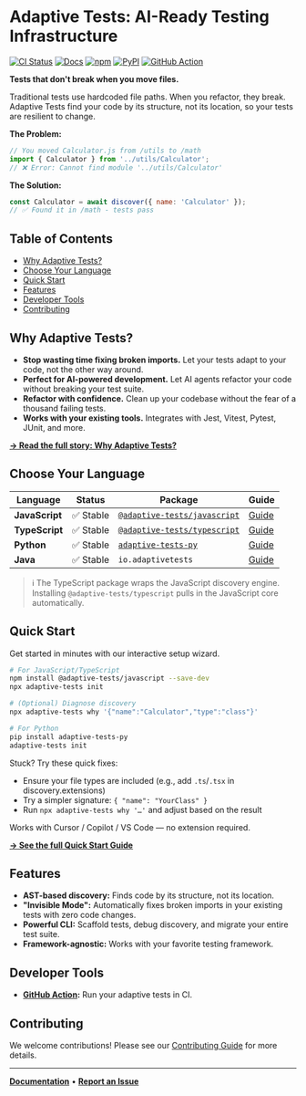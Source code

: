 # Adaptive Tests: AI-Ready Testing Infrastructure

[![CI Status](https://github.com/anon57396/adaptive-tests/actions/workflows/ci-javascript.yml/badge.svg)](https://github.com/anon57396/adaptive-tests/actions/workflows/ci-javascript.yml)
[![Docs](https://img.shields.io/badge/docs-website-blue)](https://anon57396.github.io/adaptive-tests/)
[![npm](https://img.shields.io/npm/v/adaptive-tests.svg)](https://www.npmjs.com/package/adaptive-tests)
[![PyPI](https://img.shields.io/pypi/v/adaptive-tests-py.svg)](https://pypi.org/project/adaptive-tests-py/)
[![GitHub Action](https://img.shields.io/badge/GitHub%20Action-Available-green?logo=github)](action.yml)

**Tests that don't break when you move files.**

Traditional tests use hardcoded file paths. When you refactor, they break. Adaptive Tests find your code by its structure, not its location, so your tests are resilient to change.

**The Problem:**

```javascript
// You moved Calculator.js from /utils to /math
import { Calculator } from '../utils/Calculator';
// ❌ Error: Cannot find module '../utils/Calculator'
```

**The Solution:**

```javascript
const Calculator = await discover({ name: 'Calculator' });
// ✅ Found it in /math - tests pass
```

## Table of Contents

- [Why Adaptive Tests?](#why-adaptive-tests)
- [Choose Your Language](#choose-your-language)
- [Quick Start](#quick-start)
- [Features](#features)
- [Developer Tools](#developer-tools)
- [Contributing](#contributing)

## Why Adaptive Tests?

- **Stop wasting time fixing broken imports.** Let your tests adapt to your code, not the other way around.
- **Perfect for AI-powered development.** Let AI agents refactor your code without breaking your test suite.
- **Refactor with confidence.** Clean up your codebase without the fear of a thousand failing tests.
- **Works with your existing tools.** Integrates with Jest, Vitest, Pytest, JUnit, and more.

**[→ Read the full story: Why Adaptive Tests?](https://anon57396.github.io/adaptive-tests/WHY_ADAPTIVE_TESTS.html)**

## Choose Your Language

| Language | Status | Package | Guide |
|---|---|---|---|
| **JavaScript** | ✅ Stable | [`@adaptive-tests/javascript`](https://www.npmjs.com/package/@adaptive-tests/javascript) | [Guide](https://anon57396.github.io/adaptive-tests/languages/javascript.html) |
| **TypeScript** | ✅ Stable | [`@adaptive-tests/typescript`](https://www.npmjs.com/package/@adaptive-tests/typescript) | [Guide](https://anon57396.github.io/adaptive-tests/languages/typescript.html) |
| **Python** | ✅ Stable | [`adaptive-tests-py`](https://pypi.org/project/adaptive-tests-py/) | [Guide](https://anon57396.github.io/adaptive-tests/languages/python.html) |
| **Java** | ✅ Stable | `io.adaptivetests` | [Guide](https://anon57396.github.io/adaptive-tests/languages/java.html) |

> ℹ️  The TypeScript package wraps the JavaScript discovery engine. Installing `@adaptive-tests/typescript` pulls in the JavaScript core automatically.

## Quick Start

Get started in minutes with our interactive setup wizard.

```bash
# For JavaScript/TypeScript
npm install @adaptive-tests/javascript --save-dev
npx adaptive-tests init

# (Optional) Diagnose discovery
npx adaptive-tests why '{"name":"Calculator","type":"class"}'

# For Python
pip install adaptive-tests-py
adaptive-tests init
```

Stuck? Try these quick fixes:

- Ensure your file types are included (e.g., add `.ts`/`.tsx` in discovery.extensions)
- Try a simpler signature: `{ "name": "YourClass" }`
- Run `npx adaptive-tests why '…'` and adjust based on the result

Works with Cursor / Copilot / VS Code — no extension required.

**[→ See the full Quick Start Guide](https://anon57396.github.io/adaptive-tests/#quick-start)**

## Features

- **AST-based discovery:** Finds code by its structure, not its location.
- **"Invisible Mode":** Automatically fixes broken imports in your existing tests with zero code changes.
- **Powerful CLI:** Scaffold tests, debug discovery, and migrate your entire test suite.
- **Framework-agnostic:** Works with your favorite testing framework.

## Developer Tools

- **[GitHub Action](https://github.com/anon57396/adaptive-tests/blob/main/action.yml):** Run your adaptive tests in CI.

## Contributing

We welcome contributions! Please see our [Contributing Guide](CONTRIBUTING.md) for more details.

---

**[Documentation](https://anon57396.github.io/adaptive-tests/)** • **[Report an Issue](https://github.com/anon57396/adaptive-tests/issues)**
